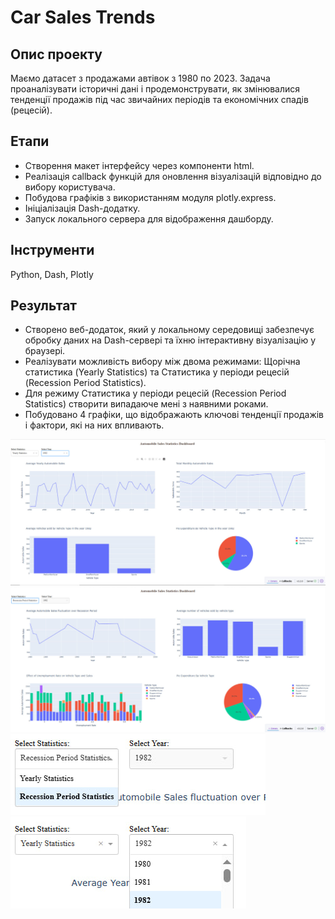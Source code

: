 # Car Sales Trends

## Опис проекту
Маємо датасет з продажами автівок з 1980 по 2023. Задача проаналізувати історичні дані і продемонструвати, як змінювалися тенденції продажів під час звичайних періодів та економічних спадів (рецесій). 

## Етапи 
- Створення макет інтерфейсу через компоненти html.
- Реалізація callback функцій для оновлення візуалізацій відповідно до вибору користувача.
- Побудова графіків з використанням модуля plotly.express.
- Ініціалізація Dash-додатку.
- Запуск локального сервера для відображення дашборду.

## Інструменти
Python, Dash, Plotly

## Результат
- Створено веб-додаток, який у локальному середовищі забезпечує обробку даних на Dash-сервері та їхню інтерактивну візуалізацію у браузері.
- Реалізувати можливість вибору між двома режимами: Щорічна статистика (Yearly Statistics) та Статистика у періоди рецесій (Recession Period Statistics).
- Для режиму Статистика у періоди рецесій (Recession Period Statistics) створити випадаюче мені з наявними роками.
- Побудовано 4 графіки, що відображають ключові тенденції продажів і фактори, які на них впливають.

![Photo 1](Images/page_1.jpg)
![Photo 2](Images/page_2.jpg)
![Photo 3](Images/dropdown_1.jpg)
![Photo 4](Images/dropdown_2.jpg)



